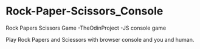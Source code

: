 # Rock-Paper-Scissors_Console
Rock Papers Scissors Game -TheOdinProject -JS console game

Play Rock Papers and Sciessors with browser console and you and human.
